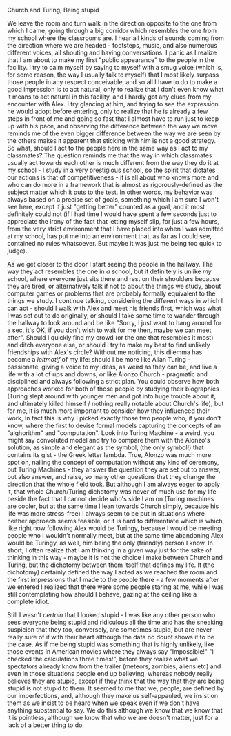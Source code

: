 Church and Turing, Being stupid

We leave the room and turn walk in the direction opposite to the one from which I came, going through a big corridor which resembles the one from my school where the classrooms are. I hear all kinds of sounds coming from the direction where we are headed - footsteps, music, and also numerous different voices, all shouting and having conversations. I panic as I realize that I am about to make my first "public appearance" to the people in the facility. I try to calm myself by saying to myself with a smug voice (which is, for some reason, the way I usually talk to myself) that I most likely surpass those people in any respect conceivable, and so all I have to do to make a good impression is to act natural, only to realize that I don't even know what it means to act natural in this facility, and I hardly got any clues from my encounter with Alex. I try glancing at him, and trying to see the expression he would adopt before entering, only to realize that he is already a few steps in front of me and going so fast that I almost have to run just to keep up with his pace, and observing the difference between the way we move reminds me of the even bigger difference between the way we are seen by the others makes it apparent that sticking with him is not a good strategy. So what, should I act to the people here in the same way as I act to my classmates? The question reminds me that the way in which classmates usually act towards each other is much different from the way they do it at my school - I study in a very prestigious school, so the spirit that dictates our actions is that of competitiveness - it is all about who knows more and who can do more in a framework that is almost as rigorously-defined as the subject matter which it puts to the test. In other words, my behavior was always based on a precise set of goals, something which I am sure I won't see here, except if just "getting better" counted as a goal, and it most definitely could not (if I had time I would have spent a few seconds just to appreciate the irony of the fact that letting myself slip, for just a few hours, from the very strict environment that I have placed into when I was admitted at my school, has put me into an environment that, as far as I could see, contained no rules whatsoever. But maybe it was just me being too quick to judge).

As we get closer to the door I start seeing the people in the hallway. The way they act resembles the one in *a* school, but it definitely is unlike *my* school, where everyone just sits there and rest on their shoulders because they are tired, or alternatively talk if not to about the things we study, about computer games or problems that are probably formally equivalent to the things we study. I continue talking, considering the different ways in which I can act - should I walk with Alex and meet his friends first, which was what I was set out to do originally, or should I take some time to wander through the hallway to look around and be like "Sorry, I just want to hang around for a sec, it's OK, if you don't wish to wait for me then, maybe we can meet after". Should I quickly find my crowd (or the one that resembles it most) and ditch everyone else, or should I try to make my best to find unlikely friendships with Alex's circle? Without me noticing, this dilemma has become a *leitmotif* of my life: should I be more like Allan Turing - passionate, giving a voice to my ideas, as weird as they can be, and live a life with a lot of ups and downs, or like Alonzo Church - pragmatic and disciplined and always following a strict plan. You could observe how both approaches worked for both of those people by studying their biographies (Turing slept around with younger men and got into huge trouble about it, and ultimately killed himself / nothing really notable about Church's life), but for me, it is much more important to consider how they influenced their work, In fact this is why I picked exactly those two people who, if you don't know, where the first to devise formal models capturing the concepts of an "alghorithm" and "computation". Look into Turing Machine - a weird, you might say convoluted model and try to compare them with the Alonzo's solution, as simple and elegant as the symbol, (the only symbol!) that contains its gist - the Greek letter lambda. True, Alonzo was much more spot on, nailing the concept of computation without any kind of ceremony, but Turing Machines - they answer the question they are set out to answer, but also answer, and raise, so many other questions that they change the direction that the whole field took. But although I am always eager to apply it, that whole Church/Turing dichotomy was never of much use for my life - beside the fact that I cannot decide who's side I am on (Turing machines are cooler, but at the same time I lean towards Church simply, because his life was more stress-free) I always seem to be put in situations where neither approach seems feasible, or it is hard to differentiate which is which, like right now following Alex would be Turingy, because I would be meeting people who I wouldn't normally meet, but at the same time abandoning Alex would be Turingy, as well, him being the only (friendly) person I know. In short, I often realize that I am thinking in a given way just for the sake of thinking in this way - maybe it is not the choice I make between Church and Turing, but the dichotomy between them itself that defines my life. It (the dichotomy) certainly defined the way I acted as we reached the room and the first impressions that I made to the people there - a few moments after we entered I realized that there were some people staring at me, while I was still contemplating how should I behave, gazing at the ceiling like a complete idiot. 

Still I wasn't *certain* that I looked stupid - I was like any other person who sees everyone being stupid and ridiculous all the time and has the sneaking suspicion that they too, conversely, are sometimes stupid, but are never really sure of it with their heart although the data no doubt shows it to be the case. As if me being stupid was something that is highly unlikely, like those events in American movies where they always say "Impossible!" "I checked the calculations three times!", before they realize what we spectators already know from the trailer (meteors, zombies, aliens etc) and even in those situations people end up believing, whereas nobody really believes they are stupid, except if they think that the way that they are being stupid is not stupid to them. It seemed to me that we, people, are defined by our imperfections, and, although they make us self-appauled, we insist on them as we insist to be heard when we speak even if we don't have anything substantial to say. We do this although we know that we know that it is pointless, although we know that who we are doesn't matter, just for a lack of a better thing to do.

